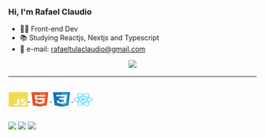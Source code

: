 ### Hi, I'm Rafael Claudio

- 👨‍💻 Front-end Dev
- 📚 Studying Reactjs, Nextjs and Typescript
- 💌 e-mail: rafaeltulaclaudio@gmail.com

<div align="center">
  <a href="https://github.com/rafaelclaudio7">
  <img height="180em" src="https://github-readme-stats.vercel.app/api?username=rafaelclaudio7&show_icons=true&theme=dark&include_all_commits=true&count_private=true"/>
  <hr>
  
</div>
  
  <div style="display: inline_block"><br>
  <img align="center" alt="Rafael-Js" height="30" width="40" src="https://raw.githubusercontent.com/devicons/devicon/master/icons/javascript/javascript-plain.svg">
  <img align="center" alt="Rafael-HTML" height="30" width="40" src="https://raw.githubusercontent.com/devicons/devicon/master/icons/html5/html5-original.svg">
  <img align="center" alt="Rafael-CSS" height="30" width="40" src="https://raw.githubusercontent.com/devicons/devicon/master/icons/css3/css3-original.svg">
  <img align="center" alt="Rafael-React" height="30" width="40" src="https://raw.githubusercontent.com/devicons/devicon/master/icons/react/react-original.svg">
</div>
  
 ##
 
<div> 
  <a href="https://instagram.com/rafaelclaudio7" target="_blank"><img src="https://img.shields.io/badge/-Instagram-%23E4405F?style=for-the-badge&logo=instagram&logoColor=white" target="_blank"></a>
  <a href = "mailto:rafaeltulaclaudio@gmail.com"><img src="https://img.shields.io/badge/-Gmail-%23333?style=for-the-badge&logo=gmail&logoColor=white" target="_blank"></a>
  <a href="https://www.linkedin.com/in/rafael-claudio-6389b91b4/" target="_blank"><img src="https://img.shields.io/badge/-LinkedIn-%230077B5?style=for-the-badge&logo=linkedin&logoColor=white" target="_blank"></a>  
</div>
